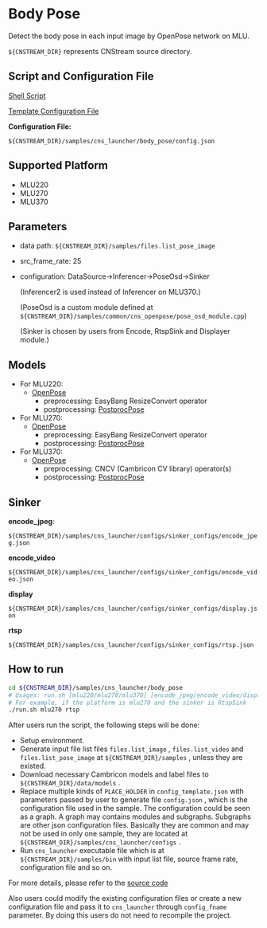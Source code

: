 # Body Pose

Detect the body pose in each input image by OpenPose network on MLU.

``${CNSTREAM_DIR}`` represents CNStream source directory.

## Script and Configuration File

[Shell Script](./run.sh)

[Template Configuration File](./config_template.json)

**Configuration File:**

 ``${CNSTREAM_DIR}/samples/cns_launcher/body_pose/config.json``

## Supported Platform

- MLU220
- MLU270
- MLU370

## Parameters

- data path: ``${CNSTREAM_DIR}/samples/files.list_pose_image``

- src_frame_rate: 25

- configuration: DataSource->Inferencer->PoseOsd->Sinker

  (Inferencer2 is used instead of Inferencer on MLU370.)

  (PoseOsd is a custom module defined at ``${CNSTREAM_DIR}/samples/common/cns_openpose/pose_osd_module.cpp``)

  (Sinker is chosen by users from Encode, RtspSink and Displayer module.)

## Models

- For MLU220:
  - [OpenPose](http://video.cambricon.com/models/MLU220/coco_pose_b4c4_bgra_mlu220.cambricon)
    - preprocessing: EasyBang ResizeConvert operator
    - postprocessing: [PostprocPose](../../common/postprocess/postprocess_body_pose.cpp)
- For MLU270:
  - [OpenPose](http://video.cambricon.com/models/MLU270/coco_pose_b4c4_bgra_mlu270.cambricon)
    - preprocessing: EasyBang ResizeConvert operator
    - postprocessing: [PostprocPose](../../common/postprocess/postprocess_body_pose.cpp)
- For MLU370:
  - [OpenPose](http://video.cambricon.com/models/magicmind/${MM_VER}/body25_pose_${MM_VER}_4b_bgr_uint8.magicmind)
    - preprocessing:  CNCV (Cambricon CV library) operator(s)
    - postprocessing: [PostprocPose](../../common/postprocess/video_postprocess_body_pose_mm.cpp)

## Sinker

**encode_jpeg**:

``${CNSTREAM_DIR}/samples/cns_launcher/configs/sinker_configs/encode_jpeg.json``

**encode_video**

``${CNSTREAM_DIR}/samples/cns_launcher/configs/sinker_configs/encode_video.json``

**display**

``${CNSTREAM_DIR}/samples/cns_launcher/configs/sinker_configs/display.json``

**rtsp**

``${CNSTREAM_DIR}/samples/cns_launcher/configs/sinker_configs/rtsp.json``

## How to run

```sh
cd ${CNSTREAM_DIR}/samples/cns_launcher/body_pose
# Usages: run.sh [mlu220/mlu270/mlu370] [encode_jpeg/encode_video/display/rtsp]
# For example, if the platform is mlu270 and the sinker is RtspSink
./run.sh mlu270 rtsp
```



After users run the script, the following steps will be done:

- Setup environment.
- Generate input file list files ``files.list_image`` , ``files.list_video`` and ``files.list_pose_image`` at ``${CNSTREAM_DIR}/samples`` , unless they are existed.
- Download necessary Cambricon models and label files to ``${CNSTREAM_DIR}/data/models`` .
- Replace multiple kinds of ``PLACE_HOLDER`` in ``config_template.json`` with parameters passed by user to generate file ``config.json`` , which is the configuration file used in the sample. The configuration could be seen as a graph. A graph may contains modules and subgraphs. Subgraphs are other json configuration files. Basically they are common and may not be used in only one sample, they are located at ``${CNSTREAM_DIR}/samples/cns_launcher/configs`` .
- Run ``cns_launcher`` executable file which is at ``${CNSTREAM_DIR}/samples/bin`` with input list file, source frame rate, configuration file and so on.



For more details, please refer to the [source code](../cns_launcher.cpp)

Also users could modify the existing configuration files or create a new configuration file and pass it to ``cns_launcher`` through ``config_fname`` parameter. By doing this users do not need to recompile the project.
